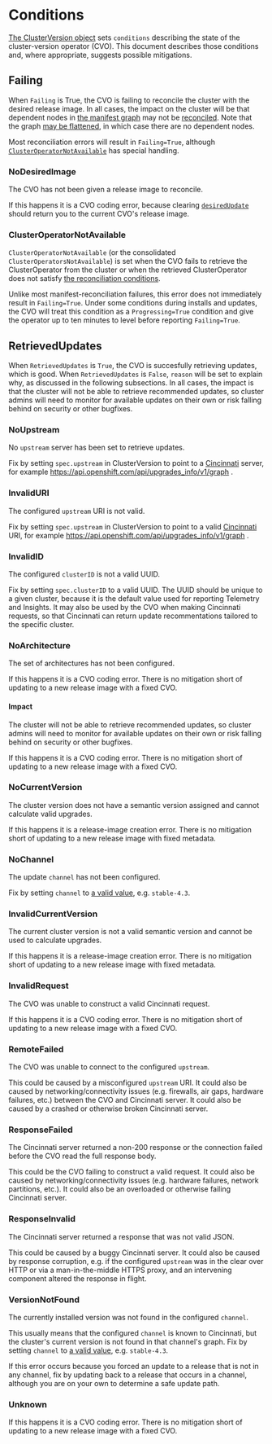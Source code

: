 # Conditions

[The ClusterVersion object](../dev/clusterversion.md) sets `conditions` describing the state of the cluster-version operator (CVO).
This document describes those conditions and, where appropriate, suggests possible mitigations.

## Failing

When `Failing` is True, the CVO is failing to reconcile the cluster with the desired release image.
In all cases, the impact on the cluster will be that dependent nodes in [the manifest graph](reconciliation.md#manifest-graph) may not be [reconciled](reconciliation.md#reconciling-the-graph).
Note that the graph [may be flattened](reconciliation.md#manifest-graph), in which case there are no dependent nodes.

Most reconciliation errors will result in `Failing=True`, although [`ClusterOperatorNotAvailable`](#clusteroperatornotavailable) has special handling.

### NoDesiredImage

The CVO has not been given a release image to reconcile.

If this happens it is a CVO coding error, because clearing [`desiredUpdate`][api-desired-update] should return you to the current CVO's release image.

### ClusterOperatorNotAvailable

`ClusterOperatorNotAvailable` (or the consolidated `ClusterOperatorsNotAvailable`) is set when the CVO fails to retrieve the ClusterOperator from the cluster or when the retrieved ClusterOperator does not satisfy [the reconciliation conditions](reconciliation.md#clusteroperator).

Unlike most manifest-reconciliation failures, this error does not immediately result in `Failing=True`.
Under some conditions during installs and updates, the CVO will treat this condition as a `Progressing=True` condition and give the operator up to ten minutes to level before reporting `Failing=True`.

## RetrievedUpdates

When `RetrievedUpdates` is `True`, the CVO is succesfully retrieving updates, which is good.
When `RetrievedUpdates` is `False`, `reason` will be set to explain why, as discussed in the following subsections.
In all cases, the impact is that the cluster will not be able to retrieve recommended updates, so cluster admins will need to monitor for available updates on their own or risk falling behind on security or other bugfixes.

### NoUpstream

No `upstream` server has been set to retrieve updates.

Fix by setting `spec.upstream` in ClusterVersion to point to a [Cincinnati][] server, for example https://api.openshift.com/api/upgrades_info/v1/graph .

### InvalidURI

The configured `upstream` URI is not valid.

Fix by setting `spec.upstream` in ClusterVersion to point to a valid [Cincinnati][] URI, for example https://api.openshift.com/api/upgrades_info/v1/graph .

### InvalidID

The configured `clusterID` is not a valid UUID.

Fix by setting `spec.clusterID` to a valid UUID.
The UUID should be unique to a given cluster, because it is the default value used for reporting Telemetry and Insights.
It may also be used by the CVO when making Cincinnati requests, so that Cincinnati can return update recommentations tailored to the specific cluster.

### NoArchitecture

The set of architectures has not been configured.

If this happens it is a CVO coding error.
There is no mitigation short of updating to a new release image with a fixed CVO.

#### Impact

The cluster will not be able to retrieve recommended updates, so cluster admins will need to monitor for available updates on their own or risk falling behind on security or other bugfixes.

If this happens it is a CVO coding error.
There is no mitigation short of updating to a new release image with a fixed CVO.

### NoCurrentVersion

The cluster version does not have a semantic version assigned and cannot calculate valid upgrades.

If this happens it is a release-image creation error.
There is no mitigation short of updating to a new release image with fixed metadata.

### NoChannel

The update `channel` has not been configured.

Fix by setting `channel` to [a valid value][channels], e.g. `stable-4.3`.

### InvalidCurrentVersion

The current cluster version is not a valid semantic version and cannot be used to calculate upgrades.

If this happens it is a release-image creation error.
There is no mitigation short of updating to a new release image with fixed metadata.

### InvalidRequest

The CVO was unable to construct a valid Cincinnati request.

If this happens it is a CVO coding error.
There is no mitigation short of updating to a new release image with a fixed CVO.

### RemoteFailed

The CVO was unable to connect to the configured `upstream`.

This could be caused by a misconfigured `upstream` URI.
It could also be caused by networking/connectivity issues (e.g. firewalls, air gaps, hardware failures, etc.) between the CVO and Cincinnati server.
It could also be caused by a crashed or otherwise broken Cincinnati server.

### ResponseFailed

The Cincinnati server returned a non-200 response or the connection failed before the CVO read the full response body.

This could be the CVO failing to construct a valid request.
It could also be caused by networking/connectivity issues (e.g. hardware failures, network partitions, etc.).
It could also be an overloaded or otherwise failing Cincinnati server.

### ResponseInvalid

The Cincinnati server returned a response that was not valid JSON.

This could be caused by a buggy Cincinnati server.
It could also be caused by response corruption, e.g. if the configured `upstream` was in the clear over HTTP or via a man-in-the-middle HTTPS proxy, and an intervening component altered the response in flight.

### VersionNotFound

The currently installed version was not found in the configured `channel`.

This usually means that the configured `channel` is known to Cincinnati, but the cluster's current version is not found in that channel's graph.
Fix by setting `channel` to [a valid value][channels], e.g. `stable-4.3`.

If this error occurs because you forced an update to a release that is not in any channel, fix by updating back to a release that occurs in a channel, although you are on your own to determine a safe update path.

### Unknown

If this happens it is a CVO coding error.
There is no mitigation short of updating to a new release image with a fixed CVO.

[api-desired-update]: https://github.com/openshift/api/blob/34f54f12813aaed8822bb5bc56e97cbbfa92171d/config/v1/types_cluster_version.go#L40-L54
[channels]: https://docs.openshift.com/container-platform/4.3/updating/updating-cluster-between-minor.html#understanding-upgrade-channels_updating-cluster-between-minor
[Cincinnati]: https://github.com/openshift/cincinnati/blob/master/docs/design/openshift.md
